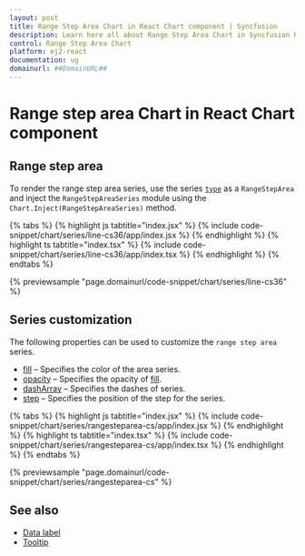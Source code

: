 ```yaml
---
layout: post
title: Range Step Area Chart in React Chart component | Syncfusion
description: Learn here all about Range Step Area Chart in Syncfusion React Chart component of Syncfusion Essential JS 2 and more.
control: Range Step Area Chart 
platform: ej2-react
documentation: ug
domainurl: ##DomainURL##
---
```

# Range step area Chart in React Chart component

## Range step area

To render the range step area series, use the series [`type`](https://ej2.syncfusion.com/react/documentation/api/chart/seriesModel/#type) as a `RangeStepArea` and inject the `RangeStepAreaSeries` module using the `Chart.Inject(RangeStepAreaSeries)` method.

{% tabs %}
{% highlight js tabtitle="index.jsx" %}
{% include code-snippet/chart/series/line-cs36/app/index.jsx %}
{% endhighlight %}
{% highlight ts tabtitle="index.tsx" %}
{% include code-snippet/chart/series/line-cs36/app/index.tsx %}
{% endhighlight %}
{% endtabs %}

{% previewsample "page.domainurl/code-snippet/chart/series/line-cs36" %}

## Series customization

The following properties can be used to customize the `range step area` series.

* [fill](https://ej2.syncfusion.com/react/documentation/api/chart/seriesModel/#fill) – Specifies the color of the area series.
* [opacity](https://ej2.syncfusion.com/react/documentation/api/chart/seriesModel/#opacity) – Specifies the opacity of [fill](https://ej2.syncfusion.com/react/documentation/api/chart/seriesModel/#fill).
* [dashArray](https://ej2.syncfusion.com/react/documentation/api/chart/seriesModel/#dasharray) – Specifies the dashes of series.
* [step](https://ej2.syncfusion.com/react/documentation/api/chart/seriesModel/#step) – Specifies the position of the step for the series.

{% tabs %}
{% highlight js tabtitle="index.jsx" %}
{% include code-snippet/chart/series/rangesteparea-cs/app/index.jsx %}
{% endhighlight %}
{% highlight ts tabtitle="index.tsx" %}
{% include code-snippet/chart/series/rangesteparea-cs/app/index.tsx %}
{% endhighlight %}
{% endtabs %}

{% previewsample "page.domainurl/code-snippet/chart/series/rangesteparea-cs" %}

## See also

* [Data label](./data-labels/)
* [Tooltip](./tool-tip/)
